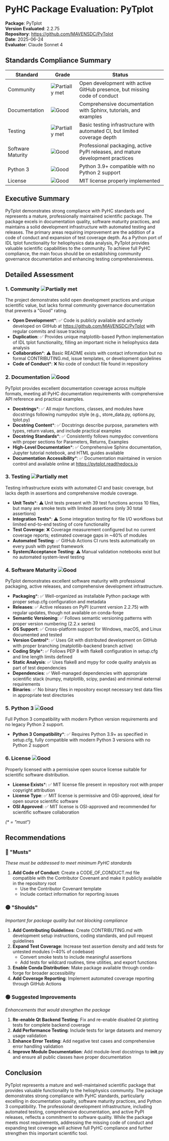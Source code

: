 # PyHC Package Evaluation: PyTplot

**Package**: PyTplot  
**Version Evaluated**: 2.2.75  
**Repository**: https://github.com/MAVENSDC/PyTplot  
**Date**: 2025-06-24  
**Evaluator**: Claude Sonnet 4  

## Standards Compliance Summary

| Standard | Grade | Status |
|----------|-------|--------|
| Community | ![Partially met](https://img.shields.io/badge/Partially%20met-orange.svg) | Open development with active GitHub presence, but missing code of conduct |
| Documentation | ![Good](https://img.shields.io/badge/Good-brightgreen.svg) | Comprehensive documentation with Sphinx, tutorials, and examples |
| Testing | ![Partially met](https://img.shields.io/badge/Partially%20met-orange.svg) | Basic testing infrastructure with automated CI, but limited coverage depth |
| Software Maturity | ![Good](https://img.shields.io/badge/Good-brightgreen.svg) | Professional packaging, active PyPI releases, and mature development practices |
| Python 3 | ![Good](https://img.shields.io/badge/Good-brightgreen.svg) | Python 3.9+ compatible with no Python 2 support |
| License | ![Good](https://img.shields.io/badge/Good-brightgreen.svg) | MIT license properly implemented |

## Executive Summary

PyTplot demonstrates strong compliance with PyHC standards and represents a mature, professionally maintained scientific package. The package excels in documentation quality, software maturity practices, and maintains a solid development infrastructure with automated testing and releases. The primary areas requiring improvement are the addition of a code of conduct and expansion of test coverage depth. As a Python port of IDL tplot functionality for heliophysics data analysis, PyTplot provides valuable scientific capabilities to the community. To achieve full PyHC compliance, the main focus should be on establishing community governance documentation and enhancing testing comprehensiveness.

## Detailed Assessment

### 1. Community ![Partially met](https://img.shields.io/badge/Partially%20met-orange.svg)

The project demonstrates solid open development practices and unique scientific value, but lacks formal community governance documentation that prevents a "Good" rating.

- **Open Development**\*: ✅ Code is publicly available and actively developed on GitHub at https://github.com/MAVENSDC/PyTplot with regular commits and issue tracking
- **Duplication**: ✅ Provides unique matplotlib-based Python implementation of IDL tplot functionality, filling an important niche in heliophysics data analysis
- **Collaboration**\*: ⚠️ Basic README exists with contact information but no formal CONTRIBUTING.md, issue templates, or development guidelines
- **Code of Conduct**\*: ❌ No code of conduct file found in repository

### 2. Documentation ![Good](https://img.shields.io/badge/Good-brightgreen.svg)

PyTplot provides excellent documentation coverage across multiple formats, meeting all PyHC documentation requirements with comprehensive API reference and practical examples.

- **Docstrings**\*: ✅ All major functions, classes, and modules have docstrings following numpydoc style (e.g., store_data.py, options.py, tplot.py)
- **Docstring Content**\*: ✅ Docstrings describe purpose, parameters with types, return values, and include practical examples
- **Docstring Standards**\*: ✅ Consistently follows numpydoc conventions with proper sections for Parameters, Returns, Examples
- **High-Level Documentation**\*: ✅ Comprehensive Sphinx documentation, Jupyter tutorial notebook, and HTML guides available
- **Documentation Accessibility**\*: ✅ Documentation maintained in version control and available online at https://pytplot.readthedocs.io

### 3. Testing ![Partially met](https://img.shields.io/badge/Partially%20met-orange.svg)

Testing infrastructure exists with automated CI and basic coverage, but lacks depth in assertions and comprehensive module coverage.

- **Unit Tests**\*: ⚠️ Unit tests present with 39 test functions across 10 files, but many are smoke tests with limited assertions (only 30 total assertions)
- **Integration Tests**\*: ⚠️ Some integration testing for file I/O workflows but limited end-to-end testing of core functionality
- **Test Coverage**: ❌ Coverage measurement configured but no current coverage reports; estimated coverage gaps in ~40% of modules
- **Automated Testing**: ✅ GitHub Actions CI runs tests automatically on every push with pytest framework
- **System/Acceptance Testing**: ⚠️ Manual validation notebooks exist but no automated system-level testing

### 4. Software Maturity ![Good](https://img.shields.io/badge/Good-brightgreen.svg)

PyTplot demonstrates excellent software maturity with professional packaging, active releases, and comprehensive development infrastructure.

- **Packaging**\*: ✅ Well-organized as installable Python package with proper setup.cfg configuration and metadata
- **Releases**: ✅ Active releases on PyPI (current version 2.2.75) with regular updates, though not available on conda-forge
- **Semantic Versioning**: ✅ Follows semantic versioning patterns with proper version numbering (2.2.x series)
- **OS Support**: ✅ Cross-platform support for Windows, macOS, and Linux documented and tested
- **Version Control**\*: ✅ Uses Git with distributed development on GitHub with proper branching (matplotlib-backend branch active)
- **Coding Style**\*: ✅ Follows PEP 8 with flake8 configuration in setup.cfg and line length limits defined
- **Static Analysis**: ✅ Uses flake8 and mypy for code quality analysis as part of test dependencies
- **Dependencies**: ✅ Well-managed dependencies with appropriate scientific stack (numpy, matplotlib, scipy, pandas) and minimal external requirements
- **Binaries**: ✅ No binary files in repository except necessary test data files in appropriate test directories

### 5. Python 3 ![Good](https://img.shields.io/badge/Good-brightgreen.svg)

Full Python 3 compatibility with modern Python version requirements and no legacy Python 2 support.

- **Python 3 Compatibility**\*: ✅ Requires Python 3.9+ as specified in setup.cfg, fully compatible with modern Python 3 versions with no Python 2 support

### 6. License ![Good](https://img.shields.io/badge/Good-brightgreen.svg)

Properly licensed with a permissive open source license suitable for scientific software distribution.

- **License Exists**\*: ✅ MIT license file present in repository root with proper copyright attribution
- **License Type**: ✅ MIT license is permissive and OSI-approved, ideal for open source scientific software
- **OSI Approved**: ✅ MIT license is OSI-approved and recommended for scientific software collaboration

*(\* = "must")*

## Recommendations

### 🔴 "Musts"
*These must be addressed to meet minimum PyHC standards*

1. **Add Code of Conduct**: Create a CODE_OF_CONDUCT.md file compatible with the Contributor Covenant and make it publicly available in the repository root
   - Use the Contributor Covenant template
   - Include contact information for reporting issues

### 🟡 "Shoulds"
*Important for package quality but not blocking compliance*

1. **Add Contributing Guidelines**: Create CONTRIBUTING.md with development setup instructions, coding standards, and pull request guidelines
2. **Expand Test Coverage**: Increase test assertion density and add tests for untested modules (~40% of codebase)
   - Convert smoke tests to include meaningful assertions
   - Add tests for wildcard routines, time utilities, and export functions
3. **Enable Conda Distribution**: Make package available through conda-forge for broader accessibility
4. **Add Coverage Reporting**: Implement automated coverage reporting through GitHub Actions

### 🟢 Suggested Improvements
*Enhancements that would strengthen the package*

1. **Re-enable Qt Backend Testing**: Fix and re-enable disabled Qt plotting tests for complete backend coverage
2. **Add Performance Testing**: Include tests for large datasets and memory usage validation
3. **Enhance Error Testing**: Add negative test cases and comprehensive error handling validation
4. **Improve Module Documentation**: Add module-level docstrings to __init__.py and ensure all public classes have proper documentation

## Conclusion

PyTplot represents a mature and well-maintained scientific package that provides valuable functionality to the heliophysics community. The package demonstrates strong compliance with PyHC standards, particularly excelling in documentation quality, software maturity practices, and Python 3 compatibility. The professional development infrastructure, including automated testing, comprehensive documentation, and active PyPI releases, reflects a commitment to software quality. While the package meets most requirements, addressing the missing code of conduct and expanding test coverage will achieve full PyHC compliance and further strengthen this important scientific tool.